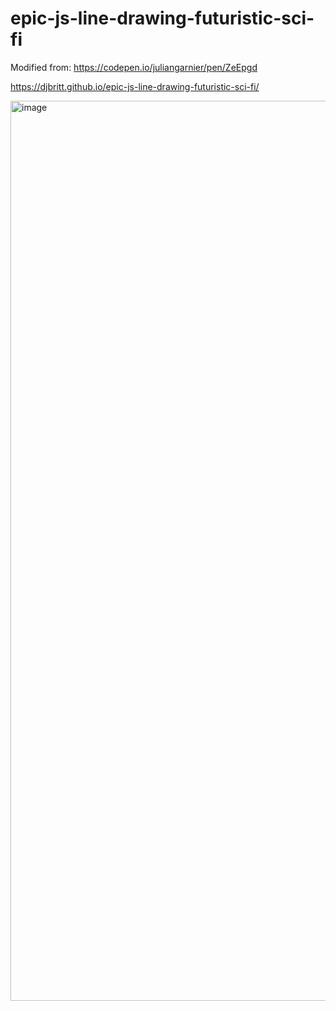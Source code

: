 # epic-js-line-drawing-futuristic-sci-fi

Modified from: https://codepen.io/juliangarnier/pen/ZeEpgd

https://djbritt.github.io/epic-js-line-drawing-futuristic-sci-fi/

<img width="1440" alt="image" src="https://user-images.githubusercontent.com/28036018/215687550-d3c98902-a767-460d-a0d6-b745c6972c52.png">
